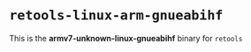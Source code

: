 # `retools-linux-arm-gnueabihf`

This is the **armv7-unknown-linux-gnueabihf** binary for `retools`
